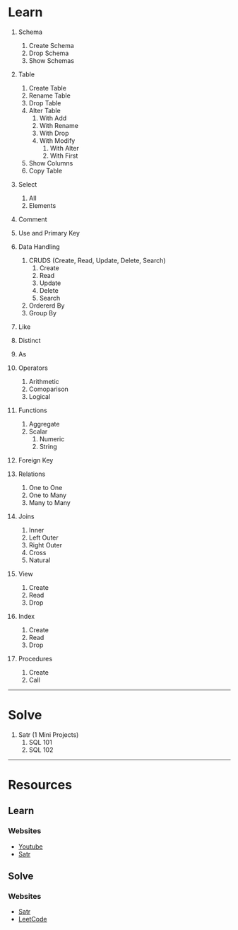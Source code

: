 # Learn

1. Schema
    1. Create Schema
    2. Drop Schema
    3. Show Schemas

2. Table
    1. Create Table
    2. Rename Table
    3. Drop Table
    4. Alter Table
        1. With Add
        2. With Rename
        3. With Drop
        4. With Modify
            1. With Alter
            2. With First
    5. Show Columns
    6. Copy Table

3. Select
    1. All
    2. Elements

4. Comment

5. Use and Primary Key

6. Data Handling
    1. CRUDS (Create, Read, Update, Delete, Search)
        1. Create
        2. Read
        3. Update
        4. Delete
        5. Search
    2. Ordererd By
    3. Group By

7. Like

8. Distinct

9. As

10. Operators
    1. Arithmetic
    2. Comoparison
    3. Logical

11. Functions
    1. Aggregate
    2. Scalar
        1. Numeric
        2. String

12. Foreign Key

13. Relations
    1. One to One
    2. One to Many
    3. Many to Many

14. Joins
    1. Inner
    2. Left Outer
    3. Right Outer
    4. Cross
    5. Natural

15. View
    1. Create
    2. Read
    3. Drop

16. Index
    1. Create
    2. Read
    3. Drop

17. Procedures
    1. Create
    2. Call

---

# Solve

1. Satr (1 Mini Projects)
    1. SQL 101
    2. SQL 102

---

# Resources

## Learn

### Websites

- [Youtube](https://youotube.com)
- [Satr](https://satr.codes)

## Solve

### Websites

- [Satr](https://satr.codes)
- [LeetCode](https://leetcode.com)